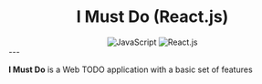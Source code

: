 <h1 align="center">I Must Do (React.js)</h1>
<div align="center">
  <img alt="JavaScript" src="https://img.shields.io/badge/javascript-22272e?logo=javascript&style=for-the-badge">
  <img alt="React.js" src="https://img.shields.io/badge/react.js-22272e?logo=react&style=for-the-badge">
</div>
---

**I Must Do** is a Web TODO application with a basic set of features
